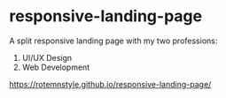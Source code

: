 # responsive-landing-page
A split responsive landing page with my two professions:
1) UI/UX Design
2) Web Development

https://rotemnstyle.github.io/responsive-landing-page/

